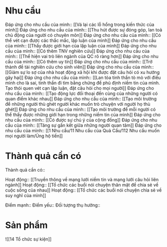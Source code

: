 # Nhu cầu
Đáp ứng cho nhu cầu của mình:: [[Vá lại các lỗ hổng trong kiến thức của mình]]
Đáp ứng cho nhu cầu của mình:: [[Thu hút được sự đóng góp, lan toả chủ động của người có chuyên môn]]
Đáp ứng cho nhu cầu của mình:: [[Có thể vét cạn được các thắc mắc, lập luận của mình]]
Đáp ứng cho nhu cầu của mình:: [[Thấy được giới hạn của lập luận của mình]]
Đáp ứng cho nhu cầu của mình:: [[Có thêm TNV nghiên cứu]]
Đáp ứng cho nhu cầu của mình:: [[Thể hiện vai trò liên ngành của QC rõ ràng hơn]]
Đáp ứng cho nhu cầu của mình:: [[Có thêm uy tín]]
Đáp ứng cho nhu cầu của mình:: [[Trở thành đề tài nghiên cứu cho sinh viên]]
Đáp ứng cho nhu cầu của mình:: [[Giảm sự lo sợ của nhà hoạt động xã hội khi được đặt câu hỏi có xu hướng gây hại]]
Đáp ứng cho nhu cầu của mình:: [[Lan tỏa tinh thần tò mò với điều mình cho là sai, tinh thần đi tìm bằng chứng để phủ định niềm tin của mình. Tạo thói quen vét cạn lập luận, đặt câu hỏi cho mọi người]]
Đáp ứng cho nhu cầu của mình:: [[Tạo động lực đối thoại đến cùng của những người có quan điểm khác nhau]]
Đáp ứng cho nhu cầu của mình:: [[Tạo môi trường để những người thù ghét người khác muốn trò chuyện với người họ thù ghét]]
Đáp ứng cho nhu cầu của mình:: [[Tạo môi trường để mỗi người có thể thấy được những giới hạn trong những niềm tin của mình]]
Đáp ứng cho nhu cầu của mình:: [[Có được sự chú ý của cộng đồng]]
Đáp ứng cho nhu cầu của mình:: [[Tăng sự gắn kết giữa những người quan tâm]]
Đáp ứng cho nhu cầu của mình:: [[1 Nhu cầu/11 Nhu cầu của Quả Cầu/112 Nhu cầu muốn mọi người làm/Ủng hộ tiền]]
# Thành quả cần có
Thành quả cần có::

Hoạt động:: [[Truyền thông về mạng lưới niềm tin và mạng lưới câu hỏi liên ngành]]
Hoạt động:: [[Tổ chức các buổi nói chuyện thân mật để chia sẻ về cuộc sống của nhau]]
Hoạt động:: [[Tổ chức các buổi nói chuyện chia sẻ về suy nghĩ của mình]]

Điểm mạnh::
Điểm yếu::
Đối tượng thụ hưởng::

# Sản phẩm
![[14 Tổ chức sự kiện]]